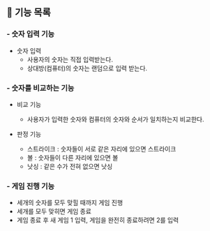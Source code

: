 ## 🚀 기능 목록

### - 숫자 입력 기능
  - 숫자 입력
    - 사용자의 숫자는 직접 입력받는다.
    - 상대방(컴퓨터)의 숫자는 랜덤으로 입력 받는다.

### - 숫자를 비교하는 기능
  - 비교 기능
    - 사용자가 입력한 숫자와 컴퓨터의 숫자와 순서가 일치하는지 비교한다.

  - 판정 기능
    - 스트라이크 : 숫자들이 서로 같은 자리에 있으면 스트라이크
    - 볼 : 숫자들이 다른 자리에 있으면 볼
    - 낫싱 : 같은 수가 전혀 없으면 낫싱

### - 게임 진행 기능
  - 세개의 숫자를 모두 맞힐 때까지 게임 진행
  - 세개를 모두 맞히면 게임 종료
  - 게임 종료 후 새 게임 1 입력, 게임을 완전히 종료하려면 2를 입력
